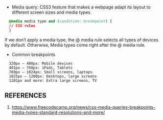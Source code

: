 - Media query:
  CSS3 feature that makes a webpage adapt its layout to different screen sizes and media types.

```css
  @media media type and (condition: breakpoint) {
  // CSS rules
  }
```
  If we don’t apply a media type, the @ media rule selects all types of devices by default. Otherwise, Media types come right after the @ media rule.

- Common breakpoints
```
  320px — 480px: Mobile devices
  481px — 768px: iPads, Tablets
  769px — 1024px: Small screens, laptops
  1025px — 1200px: Desktops, large screens
  1201px and more: Extra large screens, TV
```

## REFERENCES
1. https://www.freecodecamp.org/news/css-media-queries-breakpoints-media-types-standard-resolutions-and-more/